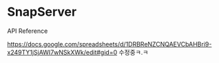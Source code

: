 # SnapServer

API Reference

https://docs.google.com/spreadsheets/d/1DRBReNZCNQAEVCbAHBri9-x249TY1jSjAWI7wNSkXWk/edit#gid=0
수정중ㅋ.ㅋ
